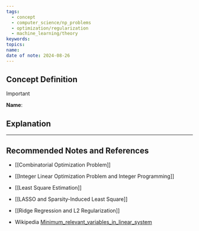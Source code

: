 ```yaml
---
tags:
  - concept
  - computer_science/np_problems
  - optimization/regularization
  - machine_learning/theory
keywords: 
topics: 
name: 
date of note: 2024-08-26
---
```


## Concept Definition

>[!important]
>**Name**: 



## Explanation





-----------
##  Recommended Notes and References


- [[Combinatorial Optimization Problem]]
- [[Integer Linear Optimization Problem and Integer Programming]]



- [[Least Square Estimation]]
- [[LASSO and Sparsity-Induced Least Square]]
- [[Ridge Regression and L2 Regularization]]

- Wikipedia [Minimum_relevant_variables_in_linear_system](https://en.wikipedia.org/wiki/Minimum_relevant_variables_in_linear_system)
